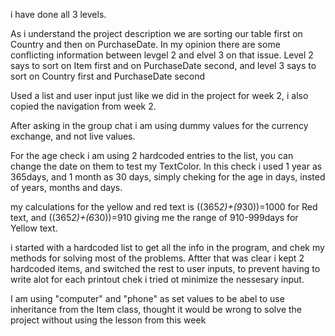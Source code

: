 i have done all 3 levels.

As i understand the project description we are sorting our table first on Country and then on PurchaseDate.
In my opinion there are some conflicting information between levgel 2 and elvel 3 on that issue.
Level 2 says to sort on Item first and on PurchaseDate second, and level 3 says to sort on Country first and PurchaseDate second

Used a list and user input just like we did in the project for week 2, i also copied the navigation from week 2.

After asking in the group chat i am using dummy values for the currency exchange, and not live values.

For the age check i am using 2 hardcoded entries to the list, you can change the date on them to test my TextColor.
In this check i used 1 year as 365days, and 1 month as 30 days, simply cheking for the age in days, insted of years, months and days.

my calculations for the yellow and red text is ((365*2)+(9*30))=1000 for Red text, and ((365*2)+(6*30))=910 giving me the range of 910-999days for Yellow text.

i started with a hardcoded list to get all the info in the program, and chek my methods for solving most of the problems.
Aftter that was clear i kept 2 hardcoded items, and switched the rest to user inputs, to prevent having to write alot for each printout chek i tried ot minimize the nessesary input.

I am using "computer" and "phone" as set values to be abel to use inheritance from the Item class, thought it would be wrong to solve the project without using the lesson from this week
